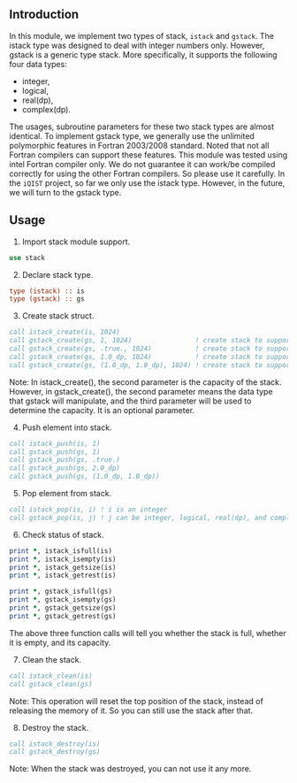 ## Introduction

In this module, we implement two types of stack, `istack` and `gstack`. The istack type was designed to deal with integer numbers only. However, gstack is a generic type stack. More specifically, it supports the following four data types:

* integer,
* logical,
* real(dp),
* complex(dp).

The usages, subroutine parameters for these two stack types are almost identical. To implement gstack type, we generally use the unlimited polymorphic features in Fortran 2003/2008 standard. Noted that not all Fortran compilers can support these features. This module was tested using intel Fortran compiler only. We do not guarantee it can work/be compiled correctly for using the other Fortran compilers. So please use it carefully. In the `iQIST` project, so far we only use the istack type. However, in the future, we will turn to the gstack type.

## Usage

1. Import stack module support.

```fortran
use stack
```

2. Declare stack type.

```fortran
type (istack) :: is
type (gstack) :: gs
```

3. Create stack struct.

```fortran
call istack_create(is, 1024)
call gstack_create(gs, 1, 1024)                ! create stack to support integer
call gstack_create(gs, .true., 1024)           ! create stack to support logical
call gstack_create(gs, 1.0_dp, 1024)           ! create stack to support real(dp)
call gstack_create(gs, (1.0_dp, 1.0_dp), 1024) ! create stack to support complex(dp)
```

Note: In istack_create(), the second parameter is the capacity of the stack. However, in gstack_create(), the second parameter means the data type that gstack will manipulate, and the third parameter will be used to determine the capacity. It is an optional parameter.

4. Push element into stack.

```fortran
call istack_push(is, 1)
call gstack_push(gs, 1)
call gstack_push(gs, .true.)
call gstack_push(gs, 2.0_dp)
call gstack_push(gs, (1.0_dp, 1.0_dp))
```

5. Pop element from stack.

```fortran
call istack_pop(is, i) ! i is an integer
call gstack_pop(is, j) ! j can be integer, logical, real(dp), and complex(dp)
```

6. Check status of stack.

```fortran
print *, istack_isfull(is)
print *, istack_isempty(is)
print *, istack_getsize(is)
print *, istack_getrest(is)

print *, gstack_isfull(gs)
print *, gstack_isempty(gs)
print *, gstack_getsize(gs)
print *, gstack_getrest(gs)
```

The above three function calls will tell you whether the stack is full, whether it is empty, and its capacity.

7. Clean the stack.

```fortran
call istack_clean(is)
call gstack_clean(gs)
```

Note: This operation will reset the top position of the stack, instead of releasing the memory of it. So you can still use the stack after that.

8. Destroy the stack.

```fortran
call istack_destroy(is)
call gstack_destroy(gs)
```

Note: When the stack was destroyed, you can not use it any more.
